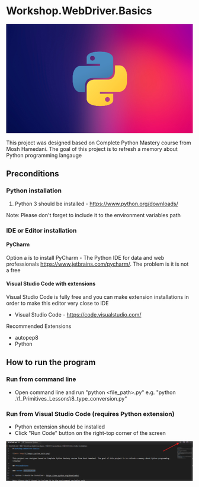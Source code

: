 # Workshop.WebDriver.Basics

![main image](/images/python_main.png)

This project was designed based on Complete Python Mastery course from Mosh Hamedani. The goal of this project is to refresh a memory about Python programming langauge

## Preconditions

### Python installation

1. Python 3 should be installed - https://www.python.org/downloads/

Note: Please don't forget to include it to the environment variables path

### IDE or Editor installation

#### PyCharm

Option a is to install PyCharm - The Python IDE for data and web professionals https://www.jetbrains.com/pycharm/. The problem is it is not a free

#### Visual Studio Code with extensions

Visual Studio Code is fully free and you can make extension installations in order to make this editor very close to IDE

- Visual Studio Code - https://code.visualstudio.com/

Recommended Extensions

- autopep8
- Python

## How to run the program

### Run from command line

- Open command line and run "python <file_path>.py" e.g. "python .\1_Primitives_Lessons\8_type_conversion.py"

### Run from Visual Studio Code (requires Python extension)

- Python extension should be installed
- Click "Run Code" button on the right-top corner of the screen

![run code image](/images/run_code.png)
